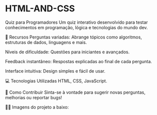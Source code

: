 # HTML-AND-CSS

Quiz para Programadores
Um quiz interativo desenvolvido para testar conhecimentos em programação, lógica e tecnologias do mundo dev.

🚀 Recursos
Perguntas variadas: Abrange tópicos como algoritmos, estruturas de dados, linguagens e mais.

Níveis de dificuldade: Questões para iniciantes e avançados.

Feedback instantâneo: Respostas explicadas ao final de cada pergunta.

Interface intuitiva: Design simples e fácil de usar.

💻 Tecnologias Utilizadas
HTML, CSS, JavaScript.

🌟 Como Contribuir
Sinta-se à vontade para sugerir novas perguntas, melhorias ou reportar bugs!

🧑‍💻 Imagens do projeto a baixo:

